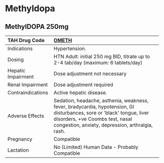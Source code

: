 # Methyldopa

## MethylDOPA 250mg

| TAH Drug Code      | [**OMETH**](https://www.tahsda.org.tw/drugs/hissearch.php?drug_code=OMETH)                                                                                                                                   |
|:-------------------|:-------------------------------------------------------------------------------------------------------------------------------------------------------------------------------------------------------------|
| Indications        | Hypertension.                                                                                                                                                                                                |
| Dosing             | HTN Adult: initial 250 mg BID, titrate up to 2-4 tab/day (maximum: 6 tablets/day)                                                                                                                            |
| Hepatic Impairment | Dose adjustment not necessary                                                                                                                                                                                |
| Renal Impairment   | Dose adjustment required                                                                                                                                                                                     |
| Contraindications  | Active hepatic disease.                                                                                                                                                                                      |
| Adverse Effects    | Sedation, headache, asthenia, weakness, fever, bradycardia, hypotension, GI disturbances, sore or 'black' tongue, liver disorders, +ve Coombs test, nasal congestion, anxiety, depression, arthralgia, rash. |
| Pregnancy          | Compatible                                                                                                                                                                                                   |
| Lactation          | No (Limited) Human Data - Probably Compatible                                                                                                                                                                |

